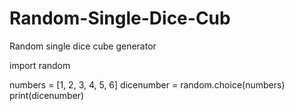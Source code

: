 # Random-Single-Dice-Cub
Random single dice cube generator

import random

numbers = [1, 2, 3, 4, 5, 6]
dicenumber = random.choice(numbers)
print(dicenumber)
